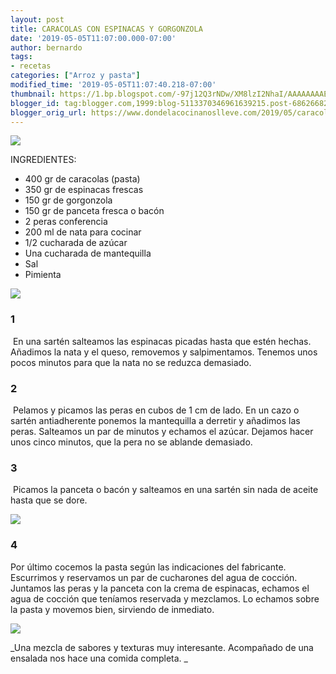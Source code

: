 ```yaml
---
layout: post
title: CARACOLAS CON ESPINACAS Y GORGONZOLA
date: '2019-05-05T11:07:00.000-07:00'
author: bernardo
tags:
- recetas
categories: ["Arroz y pasta"]
modified_time: '2019-05-05T11:07:40.218-07:00'
thumbnail: https://1.bp.blogspot.com/-97j12Q3rNDw/XM8lzI2NhaI/AAAAAAAAEhE/ErNd0_Ifg8woFz-K15v4z834VBmkXXILQCLcBGAs/s72-c/00.JPG
blogger_id: tag:blogger.com,1999:blog-5113370346961639215.post-6862668201859801100
blogger_orig_url: https://www.dondelacocinanoslleve.com/2019/05/caracolas-con-espinacas-y-gorgonzola.html
---
```


  

![](https://1.bp.blogspot.com/-97j12Q3rNDw/XM8lzI2NhaI/AAAAAAAAEhE/ErNd0_Ifg8woFz-K15v4z834VBmkXXILQCLcBGAs/s400/00.JPG)

INGREDIENTES:

* 400 gr de caracolas (pasta)
* 350 gr de espinacas frescas
* 150 gr de gorgonzola
* 150 gr de panceta fresca o bacón
* 2 peras conferencia
* 200 ml de nata para cocinar
* 1/2 cucharada de azúcar
* Una cucharada de mantequilla
* Sal 
* Pimienta  

![](https://3.bp.blogspot.com/-G9p5lX4HhTU/XM8l60bwa9I/AAAAAAAAEhI/XZ7Ewo2TQUIwS_MiYhEVgpb65UdOEYNtgCLcBGAs/s320/01.JPG)

  
  

### 1

 En una sartén salteamos las espinacas picadas hasta que estén hechas. Añadimos la nata y el queso, removemos y salpimentamos. Tenemos unos pocos minutos para que la nata no se reduzca demasiado.  

### 2

 Pelamos y picamos las peras en cubos de 1 cm de lado. En un cazo o sartén antiadherente ponemos la mantequilla a derretir y añadimos las peras. Salteamos un par de minutos y echamos el azúcar. Dejamos hacer unos cinco minutos, que la pera no se ablande demasiado.  

### 3

 Picamos la panceta o bacón y salteamos en una sartén sin nada de aceite hasta que se dore.  

![](https://4.bp.blogspot.com/-p6O-P0cCXIw/XM8mFD5g4sI/AAAAAAAAEhQ/HAamVtw3uEQDivnR2JvddYBBaNRyBG_igCLcBGAs/s320/02.JPG)

  

### 4

Por último cocemos la pasta según las indicaciones del fabricante. Escurrimos y reservamos un par de cucharones del agua de cocción. Juntamos las peras y la panceta con la crema de espinacas, echamos el agua de cocción que teníamos reservada y mezclamos. Lo echamos sobre la pasta y movemos bien, sirviendo de inmediato.  

![](https://3.bp.blogspot.com/-lHCWIChggds/XM8mMaRpplI/AAAAAAAAEhY/pKXRnfkeHjI_NJlFLvS7U07iyOsAdJJkwCLcBGAs/s320/03.JPG)

  
_Una mezcla de sabores y texturas muy interesante. Acompañado de una ensalada nos hace una comida completa. _
